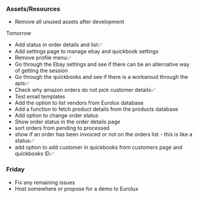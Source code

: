 ### Assets/Resources

- Remove all unused assets after development

Tomorrow

- Add status in order details and list✅
- Add settings page to manage ebay and quickbook settings
- Remove profile menu✅
- Go through the Ebay settings and see if there can be an alternative way of getting the session
- Go through the quickbooks and see if there is a workaroud through the apis✅
- Check why amazon orders do not pick customer details✅
- Test email templates
- Add the option to list vendors from Eurolux database
- Add a function to fetch product details from the products database
- Add option to change order status
- Show order status in the order details page
- sort orders from pending to processed
- show if an order has been invoiced or not on the orders list - this is like a status✅
- add option to add customer in quickbooks from customers page and quickbooks ID✅

### Friday

- Fix any remaining issues
- Host somewhere or propose for a demo to Eurolux
